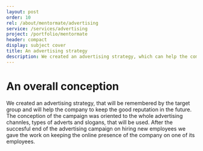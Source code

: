 ```yaml
---
layout: post
order: 10
rel: /about/mentormate/advertising
service: /services/advertising
project: /portfolio/mentormate
header: compact
display: subject cover
title: An advertising strategy
description: We created an advertising strategy, which can help the company to ensure the already eastablished reputation in the future.
---
```

# An overall conception
We created an advertising strategy, that will be remembered by the target group and will help the company to keep the good reputation in the future. The conception of the campaign was oriented to the whole advertising channles, types of adverts and slogans, that will be used. 
After the succesful end of the advertising campaign on hiring new employees we gave the work on keeping the online presence of the company on one of  its employees.